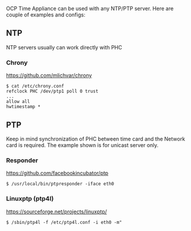 OCP Time Appliance can be used with any NTP/PTP server.
Here are couple of examples and configs:
## NTP
NTP servers usually can work directly with PHC
### Chrony
https://github.com/mlichvar/chrony
```
$ cat /etc/chrony.conf
refclock PHC /dev/ptp1 poll 0 trust
...
allow all
hwtimestamp *
```

## PTP
Keep in mind synchronization of PHC between time card and the Network card is required.
The example shown is for unicast server only.
### Responder
https://github.com/facebookincubator/ptp
```
$ /usr/local/bin/ptpresponder -iface eth0
```

### Linuxptp (ptp4l)
https://sourceforge.net/projects/linuxptp/
```
$ /sbin/ptp4l -f /etc/ptp4l.conf -i eth0 -m"
```
